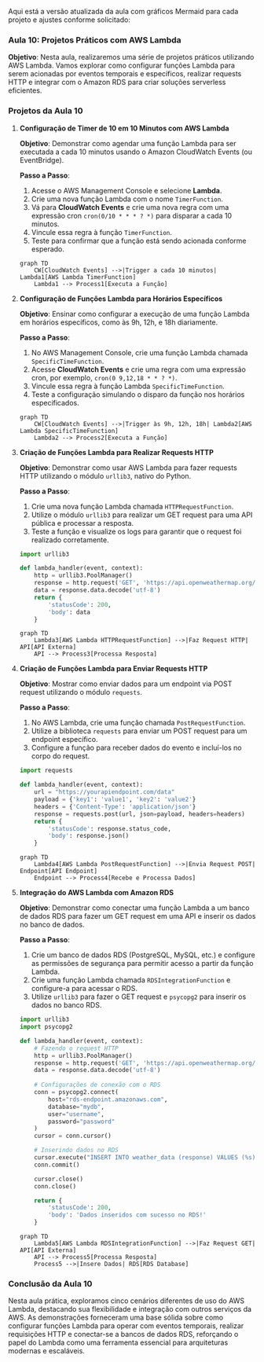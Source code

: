 Aqui está a versão atualizada da aula com gráficos Mermaid para cada projeto e ajustes conforme solicitado:

### Aula 10: Projetos Práticos com AWS Lambda

**Objetivo**: Nesta aula, realizaremos uma série de projetos práticos utilizando AWS Lambda. Vamos explorar como configurar funções Lambda para serem acionadas por eventos temporais e específicos, realizar requests HTTP e integrar com o Amazon RDS para criar soluções serverless eficientes.

### **Projetos da Aula 10**

1. **Configuração de Timer de 10 em 10 Minutos com AWS Lambda**

   **Objetivo**: Demonstrar como agendar uma função Lambda para ser executada a cada 10 minutos usando o Amazon CloudWatch Events (ou EventBridge).

   **Passo a Passo**:
   1. Acesse o AWS Management Console e selecione **Lambda**.
   2. Crie uma nova função Lambda com o nome `TimerFunction`.
   3. Vá para **CloudWatch Events** e crie uma nova regra com uma expressão cron `cron(0/10 * * * ? *)` para disparar a cada 10 minutos.
   4. Vincule essa regra à função `TimerFunction`.
   5. Teste para confirmar que a função está sendo acionada conforme esperado.

   ```mermaid
   graph TD
       CW[CloudWatch Events] -->|Trigger a cada 10 minutos| Lambda1[AWS Lambda TimerFunction]
       Lambda1 --> Process1[Executa a Função]
   ```

2. **Configuração de Funções Lambda para Horários Específicos**

   **Objetivo**: Ensinar como configurar a execução de uma função Lambda em horários específicos, como às 9h, 12h, e 18h diariamente.

   **Passo a Passo**:
   1. No AWS Management Console, crie uma função Lambda chamada `SpecificTimeFunction`.
   2. Acesse **CloudWatch Events** e crie uma regra com uma expressão cron, por exemplo, `cron(0 9,12,18 * * ? *)`.
   3. Vincule essa regra à função Lambda `SpecificTimeFunction`.
   4. Teste a configuração simulando o disparo da função nos horários especificados.

   ```mermaid
   graph TD
       CW[CloudWatch Events] -->|Trigger às 9h, 12h, 18h| Lambda2[AWS Lambda SpecificTimeFunction]
       Lambda2 --> Process2[Executa a Função]
   ```

3. **Criação de Funções Lambda para Realizar Requests HTTP**

   **Objetivo**: Demonstrar como usar AWS Lambda para fazer requests HTTP utilizando o módulo `urllib3`, nativo do Python.

   **Passo a Passo**:
   1. Crie uma nova função Lambda chamada `HTTPRequestFunction`.
   2. Utilize o módulo `urllib3` para realizar um GET request para uma API pública e processar a resposta.
   3. Teste a função e visualize os logs para garantir que o request foi realizado corretamente.

   ```python
   import urllib3

   def lambda_handler(event, context):
       http = urllib3.PoolManager()
       response = http.request('GET', 'https://api.openweathermap.org/data/2.5/weather?q=London&appid=YOUR_API_KEY')
       data = response.data.decode('utf-8')
       return {
           'statusCode': 200,
           'body': data
       }
   ```

   ```mermaid
   graph TD
       Lambda3[AWS Lambda HTTPRequestFunction] -->|Faz Request HTTP| API[API Externa]
       API --> Process3[Processa Resposta]
   ```

4. **Criação de Funções Lambda para Enviar Requests HTTP**

   **Objetivo**: Mostrar como enviar dados para um endpoint via POST request utilizando o módulo `requests`.

   **Passo a Passo**:
   1. No AWS Lambda, crie uma função chamada `PostRequestFunction`.
   2. Utilize a biblioteca `requests` para enviar um POST request para um endpoint específico.
   3. Configure a função para receber dados do evento e incluí-los no corpo do request.

   ```python
   import requests

   def lambda_handler(event, context):
       url = "https://yourapiendpoint.com/data"
       payload = {'key1': 'value1', 'key2': 'value2'}
       headers = {'Content-Type': 'application/json'}
       response = requests.post(url, json=payload, headers=headers)
       return {
           'statusCode': response.status_code,
           'body': response.json()
       }
   ```

   ```mermaid
   graph TD
       Lambda4[AWS Lambda PostRequestFunction] -->|Envia Request POST| Endpoint[API Endpoint]
       Endpoint --> Process4[Recebe e Processa Dados]
   ```

5. **Integração do AWS Lambda com Amazon RDS**

   **Objetivo**: Demonstrar como conectar uma função Lambda a um banco de dados RDS para fazer um GET request em uma API e inserir os dados no banco de dados.

   **Passo a Passo**:
   1. Crie um banco de dados RDS (PostgreSQL, MySQL, etc.) e configure as permissões de segurança para permitir acesso a partir da função Lambda.
   2. Crie uma função Lambda chamada `RDSIntegrationFunction` e configure-a para acessar o RDS.
   3. Utilize `urllib3` para fazer o GET request e `psycopg2` para inserir os dados no banco RDS.

   ```python
   import urllib3
   import psycopg2

   def lambda_handler(event, context):
       # Fazendo o request HTTP
       http = urllib3.PoolManager()
       response = http.request('GET', 'https://api.openweathermap.org/data/2.5/weather?q=London&appid=YOUR_API_KEY')
       data = response.data.decode('utf-8')
       
       # Configurações de conexão com o RDS
       conn = psycopg2.connect(
           host="rds-endpoint.amazonaws.com",
           database="mydb",
           user="username",
           password="password"
       )
       cursor = conn.cursor()

       # Inserindo dados no RDS
       cursor.execute("INSERT INTO weather_data (response) VALUES (%s)", (data,))
       conn.commit()

       cursor.close()
       conn.close()

       return {
           'statusCode': 200,
           'body': 'Dados inseridos com sucesso no RDS!'
       }
   ```

   ```mermaid
   graph TD
       Lambda5[AWS Lambda RDSIntegrationFunction] -->|Faz Request GET| API[API Externa]
       API --> Process5[Processa Resposta]
       Process5 -->|Insere Dados| RDS[RDS Database]
   ```

### **Conclusão da Aula 10**

Nesta aula prática, exploramos cinco cenários diferentes de uso do AWS Lambda, destacando sua flexibilidade e integração com outros serviços da AWS. As demonstrações forneceram uma base sólida sobre como configurar funções Lambda para operar com eventos temporais, realizar requisições HTTP e conectar-se a bancos de dados RDS, reforçando o papel do Lambda como uma ferramenta essencial para arquiteturas modernas e escaláveis.
